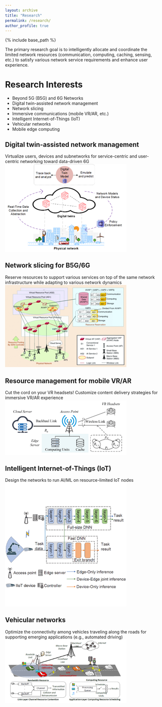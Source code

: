 ```yaml
---
layout: archive
title: "Research"
permalink: /research/
author_profile: true
---
```

{% include base_path %}


The primary research goal is to intelligently allocate and coordinate the limited network resources (communication, computing, caching, sensing, etc.) to satisfy various network service requirements and enhance user experience.  

Research Interests
==========
* Beyond 5G (B5G) and 6G Networks 
* Digital twin-assisted network management
* Network slicing
* Immersive communications (mobile VR/AR, etc.)
* Intelligent Internet-of-Things (IoT)
* Vehicular networks
* Mobile edge computing


## Digital twin-assisted network management
Virtualize users, devices and subnetworks for service-centric and user-centric networking toward data-driven 6G
<br/><img src='/images/DT.png' width="400"> 

## Network slicing for B5G/6G
Reserve resources to support various services on top of the same network infrastructure while adapting to various network dynamics
<br/><img src='/files/slicing.png' width="400"> 

## Resource management for mobile VR/AR
Cut the cord on your VR headsets! Customize content delivery strategies for immersive VR/AR experience
<br/><img src='/files/VR.png' width="400"> 

## Intelligent Internet-of-Things (IoT)
 Design the networks to run AI/ML on resource-limited IoT nodes
<br/><img src='/files/EdgeIntelligence.png' width="400">

## Vehicular networks
Optimize the connectivity among vehicles traveling along the roads for supporting emerging applications (e.g., automated driving)
<br/><img src='/files/veh.png' width="400">

